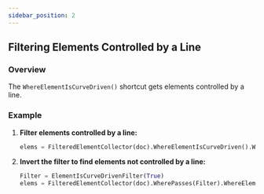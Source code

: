 ```yaml
---
sidebar_position: 2
---
```


## Filtering Elements Controlled by a Line

### Overview
The `WhereElementIsCurveDriven()` shortcut gets elements controlled by a line.

### Example
1. **Filter elements controlled by a line:**
    ```python
    elems = FilteredElementCollector(doc).WhereElementIsCurveDriven().WhereElementIsNotElementType().ToElements()
    ```

2. **Invert the filter to find elements not controlled by a line:**
    ```python
    Filter = ElementIsCurveDrivenFilter(True)
    elems = FilteredElementCollector(doc).WherePasses(Filter).WhereElementIsNotElementType().ToElements()
    ```

